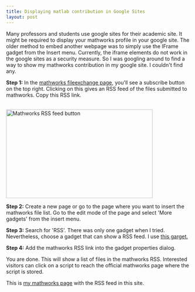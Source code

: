 ```yaml
---
title: Displaying matlab contribution in Google Sites
layout: post
---
```


<p>Many professors and students use google sites for their academic site. It might be required to display your mathworks profile in your google site. The older method to embed another webpage was to simply use the IFrame gadget from the Insert menu. Currently, the iframe elements do not work in the google sites as a security measure. So I was googling around to find a way to show my mathworks contribution in my google site. I couldn't find any.</p>
 <p><b>Step 1:</b> In the <a href="http://www.mathworks.in/matlabcentral/fileexchange/?term=authorid:319814">mathworks fileexchange page</a>, you'll see a subscribe button on the top right. Clicking on this gives an RSS feed of the files submitted to mathworks. Copy this RSS link.</p>
<br>
<a href="https://sites.google.com/site/sreeprasannar/blog/howtodisplayyourmathworkscontributioningooglesites/screenshot.128.jpg?attredirects=0" imageanchor="1"><img alt="Mathworks RSS feed button" src="https://sites.google.com/site/sreeprasannar/blog/howtodisplayyourmathworkscontributioningooglesites/screenshot.128.jpg?height=242&amp;width=400" height="242" border="0" width="400"></a>
<br>
</p>
 <p><b>Step 2:</b> Create a new page or go to the page where you want to insert the mathworks file list. Go to the edit mode of the page and select 'More gadgets' from the insert menu.&nbsp;</p>
 <p><b>Step 3:</b> Search for 'RSS'. There was only one gadget when I tried. Nevertheless, choose a gadget that can show a RSS feed. I use <a href="http://www.gstatic.com/sites-gadgets/rss-sites/rss_sites.xml">this garget.</a></p>
 <p><b>Step 4:</b> Add the mathworks RSS link into the gadget properties dialog.</p>
 <p>You are done. This will show a list of files in the mathworks RSS. Interested visitors can click on a script to reach the official mathworks page where the script is stored.</p>
 <p>This is <a href="https://sites.google.com/site/sreeprasannar/mathworks">my mathworks page</a> with the RSS feed in this site.</p>
